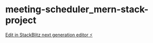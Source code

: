 # meeting-scheduler_mern-stack-project

[Edit in StackBlitz next generation editor ⚡️](https://stackblitz.com/~/github.com/mownasri7820/meeting-scheduler_mern-stack-project)